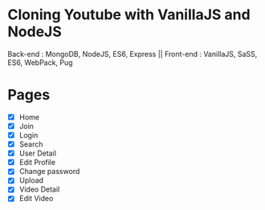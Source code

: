 # Cloning Youtube with VanillaJS and NodeJS

Back-end : MongoDB, NodeJS, ES6, Express ||
Front-end : VanillaJS, SaSS, ES6, WebPack, Pug

# Pages

- [x] Home
- [x] Join
- [x] Login
- [x] Search
- [x] User Detail
- [x] Edit Profile
- [x] Change password
- [x] Upload
- [x] Video Detail
- [x] Edit Video

